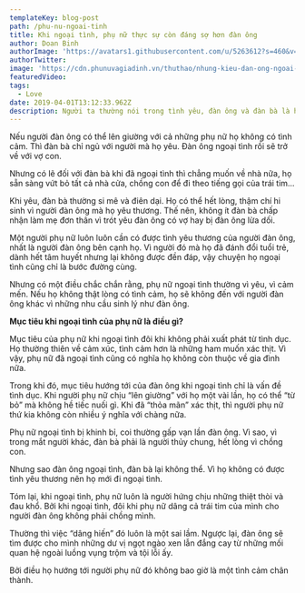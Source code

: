 ```yaml
---
templateKey: blog-post
path: /phu-nu-ngoai-tinh
title: Khi ngoại tình, phụ nữ thực sự còn đáng sợ hơn đàn ông
author: Doan Binh
authorImage: 'https://avatars1.githubusercontent.com/u/5263612?s=460&v=4'
authorTwitter: 
image: 'https://cdn.phunuvagiadinh.vn/thuthao/nhung-kieu-dan-ong-ngoai-tinh-nhung-van-can-co-vo-con-phu-nu-tha-thu-duoc-cu-tha-thu.jpg'
featuredVideo: 
tags:
  - Love
date: 2019-04-01T13:12:33.962Z
description: Người ta thường nói trong tình yêu, đàn ông và đàn bà là hai sự khác biệt về ngoại tình.
---
```


Nếu người đàn ông có thể lên giường với cả những phụ nữ họ không có tình cảm. Thì đàn bà chỉ ngủ với người mà họ yêu. Đàn ông ngoại tình rồi sẽ trở về với vợ con.

Nhưng có lẽ đối với đàn bà khi đã ngoại tình thì chẳng muốn về nhà nữa, họ sẵn sàng vứt bỏ tất cả nhà cửa, chồng con để đi theo tiếng gọi của trái tim…

Khi yêu, đàn bà thường si mê và điên dại. Họ có thể hết lòng, thậm chí hi sinh vì người đàn ông mà họ yêu thương. Thế nên, không ít đàn bà chấp nhận làm mẹ đơn thân vì trót yêu đàn ông có vợ hay bị đàn ông lừa dối.

Một người phụ nữ luôn luôn cần có được tình yêu thương của người đàn ông, nhất là người đàn ông bên cạnh họ. Vì người đó mà họ đã đánh đổi tuổi trẻ, dành hết tâm huyết nhưng lại không được đền đáp, vậy chuyện họ ngoại tình cũng chỉ là bước đường cùng.

Nhưng có một điều chắc chắn rằng, phụ nữ ngoại tình thường vì yêu, vì cảm mến. Nếu họ không thật lòng có tình cảm, họ sẽ không đến với người đàn ông khác vì những nhu cầu sinh lý như đàn ông.

**Mục tiêu khi ngoại tình của phụ nữ là điều gì?**

Mục tiêu của phụ nữ khi ngoại tình đôi khi không phải xuất phát từ tình dục. Họ thường thiên về cảm xúc, tình cảm hơn là những ham muốn xác thịt. Vì vậy, phụ nữ đã ngoại tình cũng có nghĩa họ không còn thuộc về gia đình nữa.

Trong khi đó, mục tiêu hướng tới của đàn ông khi ngoại tình chỉ là vấn đề tình dục. Khi người phụ nữ chịu “lên giường” với họ một vài lần, họ có thể “từ bỏ” mà không hề tiếc nuối gì. Khi đã “thỏa mãn” xác thịt, thì người phụ nữ thứ kia không còn nhiều ý nghĩa với chàng nữa.

Phụ nữ ngoại tình bị khinh bỉ, coi thường gấp vạn lần đàn ông. Vì sao, vì trong mắt người khác, đàn bà phải là người thủy chung, hết lòng vì chồng con.

Nhưng sao đàn ông ngoại tình, đàn bà lại không thể. Vì họ không có được tình yêu thương nên họ mới đi ngoại tình.

Tóm lại, khi ngoại tình, phụ nữ luôn là người hứng chịu những thiệt thòi và đau khổ. Bởi khi ngoại tình, đôi khi phụ nữ dâng cả trái tim của mình cho người đàn ông không phải chồng mình.

Thường thì việc “dâng hiến” đó luôn là một sai lầm. Ngược lại, đàn ông sẽ tìm được cho mình những dư vị ngọt ngào xen lẫn đắng cay từ những mối quan hệ ngoài luồng vụng trộm và tội lỗi ấy.

Bởi điều họ hướng tới người phụ nữ đó không bao giờ là một tình cảm chân thành.